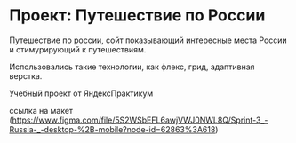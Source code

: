 # Проект: Путешествие по России

Путешествие по россии, сойт показывающий интересные места России и стимурирующий к путешествиям.

Использовались такие технологии, как флекс, грид, адаптивная верстка.

Учебный проект от ЯндексПрактикум

ссылка на макет (https://www.figma.com/file/5S2WSbEFL6awjVWJ0NWL8Q/Sprint-3_-Russia-_-desktop-%2B-mobile?node-id=62863%3A618)